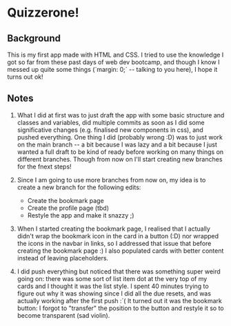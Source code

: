 # Quizzerone!

## Background

This is my first app made with HTML and CSS. I tried to use the knowledge I got so far from these past days of web dev bootcamp, and though I know I messed up quite some things (´margin: 0;´ -- talking to you here), I hope it turns out ok!

## Notes

1. What I did at first was to just draft the app with some basic structure and classes and variables, did multiple commits as soon as I did some significative changes (e.g. finalised new components in css), and pushed everything. One thing I did (probably wrong :D) was to just work on the main branch -- a bit because I was lazy and a bit because I just wanted a full draft to be kind of ready before working on many things on different branches. Though from now on I'll start creating new branches for the fnext steps!

2. Since I am going to use more branches from now on, my idea is to create a new branch for the following edits:

    - Create the bookmark page
    - Create the profile page (tbd)
    - Restyle the app and make it snazzy ;)

3. When I started creating the bookmark page, I realised that I actually didn't wrap the bookmark icon in the card in a button (:D) nor wrapped the icons in the navbar in links, so I addressed that issue that before creating the bookmark page :) I also populated cards with better content instead of leaving placeholders.

4. I did push everything but noticed that there was something super weird going on: there was some sort of list item dot at the very top of my cards and I thought it was the list style. I spent 40 minutes trying to figure out why it was showing since I did all the due resets, and was actually working after the first push :´( It turned out it was the bookmark button: I forgot to "transfer" the position to the button and restyle it so to become transparent (sad violin).
